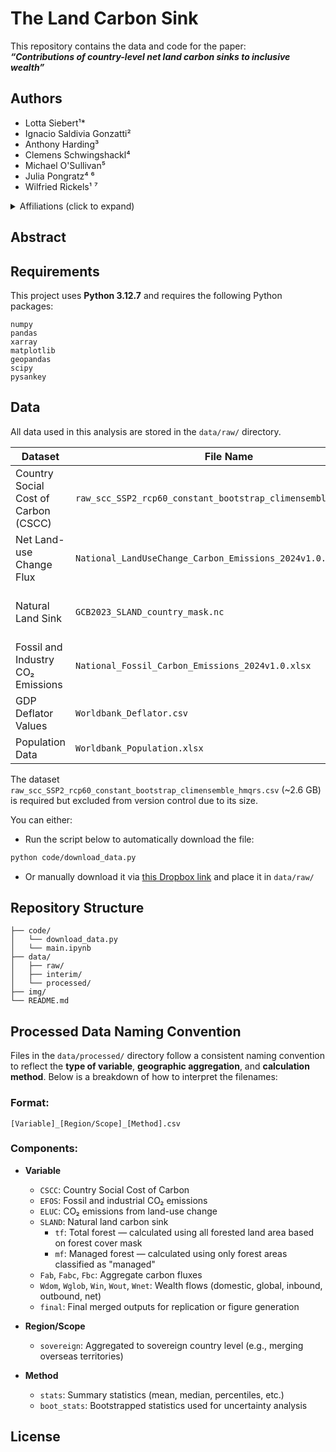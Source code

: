 # The Land Carbon Sink

This repository contains the data and code for the paper:  
**_“Contributions of country-level net land carbon sinks to inclusive wealth”_** 
<!-- The paper is published in [journal] and is available [here](link). -->

## Authors

- Lotta Siebert¹\*  
- Ignacio Saldivia Gonzatti²  
- Anthony Harding³  
- Clemens Schwingshackl⁴  
- Michael O'Sullivan⁵  
- Julia Pongratz⁴ ⁶  
- Wilfried Rickels¹ ⁷

<details>
<summary>Affiliations (click to expand)</summary>

- **\*** Corresponding author: [lotta.siebert@ifw-kiel.de](mailto:lotta.siebert@ifw-kiel.de)  
- ¹ Global Commons and Climate Policy, Kiel Institute for the World Economy, Germany  
- ² Earth Systems and Global Change Group, Wageningen University & Research, Netherlands  
- ³ School of Public Policy, Georgia Institute of Technology, USA  
- ⁴ Department of Geography, Ludwig Maximilian University Munich, Germany  
- ⁵ Faculty of Environment, Science and Economy, University of Exeter, UK  
- ⁶ Max Planck Institute for Meteorology, Hamburg, Germany  
- ⁷ Department of Economics, Kiel University, Germany  
</details>


## Abstract


## Requirements

This project uses **Python 3.12.7** and requires the following Python packages:


```
numpy
pandas
xarray
matplotlib
geopandas
scipy
pysankey

```


## Data

All data used in this analysis are stored in the `data/raw/` directory.

| Dataset | File Name | Source |
|---------|-----------|--------|
| Country Social Cost of Carbon (CSCC) | `raw_scc_SSP2_rcp60_constant_bootstrap_climensemble_hmqrs.csv` | Provided by Anthony Harding |
| Net Land-use Change Flux | `National_LandUseChange_Carbon_Emissions_2024v1.0.xlsx` | [Global Carbon Project](https://globalcarbonbudgetdata.org/latest-data.html) |
| Natural Land Sink | `GCB2023_SLAND_country_mask.nc` | Provided by Michael O'Sullivan |
| Fossil and Industry CO₂ Emissions | `National_Fossil_Carbon_Emissions_2024v1.0.xlsx` | [Global Carbon Project](https://globalcarbonbudgetdata.org/latest-data.html) |
| GDP Deflator Values | `Worldbank_Deflator.csv` | [World Bank WDI](https://databank.worldbank.org/source/world-development-indicators/Series/NY.GDP.DEFL.ZS) |
| Population Data | `Worldbank_Population.xlsx` | [World Bank WDI](https://databank.worldbank.org/source/world-development-indicators/Series/SP.POP.TOTL) |


The dataset `raw_scc_SSP2_rcp60_constant_bootstrap_climensemble_hmqrs.csv` (~2.6 GB) is required but excluded from version control due to its size.

You can either:
- Run the script below to automatically download the file:

```bash
python code/download_data.py
```

- Or manually download it via [this Dropbox link](https://www.dropbox.com/scl/fi/qlxnntf3kelfeocmt0te2/raw_scc_SSP2_rcp60_constant_bootstrap_climensemble_hmqrs.csv?rlkey=53y8xoysiksq35xlzocrlepvr&st=h4ss2dd7&dl=1) and place it in `data/raw/`


## Repository Structure

```
├── code/             
│   └── download_data.py             
│   └── main.ipynb         
├── data/                 
│   ├── raw/
│   ├── interim/
│   └── processed/
├── img/    
└── README.md
```
## Processed Data Naming Convention

Files in the `data/processed/` directory follow a consistent naming convention to reflect the **type of variable**, **geographic aggregation**, and **calculation method**. Below is a breakdown of how to interpret the filenames:

### Format:  
`[Variable]_[Region/Scope]_[Method].csv`

### Components:

- **Variable**  
  - `CSCC`: Country Social Cost of Carbon  
  - `EFOS`: Fossil and industrial CO₂ emissions  
  - `ELUC`: CO₂ emissions from land-use change  
  - `SLAND`: Natural land carbon sink
    - `tf`: Total forest — calculated using all forested land area based on forest cover mask
    - `mf`: Managed forest — calculated using only forest areas classified as "managed"
  - `Fab`, `Fabc`, `Fbc`: Aggregate carbon fluxes  
  - `Wdom`, `Wglob`, `Win`, `Wout`, `Wnet`: Wealth flows (domestic, global, inbound, outbound, net)
  - `final`: Final merged outputs for replication or figure generation

- **Region/Scope**  
  - `sovereign`: Aggregated to sovereign country level (e.g., merging overseas territories) 
  

- **Method**  
  - `stats`: Summary statistics (mean, median, percentiles, etc.)
  - `boot_stats`: Bootstrapped statistics used for uncertainty analysis
  
## License

<!-- This project is licensed under the MIT License - see the [LICENSE.md](LICENSE.md) file for details. -->

